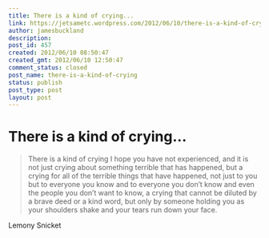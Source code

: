 ```yaml
---
title: There is a kind of crying...
link: https://jetsametc.wordpress.com/2012/06/10/there-is-a-kind-of-crying/
author: jamesbuckland
description: 
post_id: 457
created: 2012/06/10 08:50:47
created_gmt: 2012/06/10 12:50:47
comment_status: closed
post_name: there-is-a-kind-of-crying
status: publish
post_type: post
layout: post
---
```


<!--<blockquote>There is a kind of crying I hope you have not experienced, and it is not just crying about something terrible that has happened, but a crying for all of the terrible things that have happened, not just to you but to everyone you know and to everyone you don’t know and even the people you don’t want to know, a crying that cannot be diluted by a brave deed or a kind word, but only by someone holding you as your shoulders shake and your tears run down your face.</blockquote>
<p>Lemony Snicket</p>-->

# There is a kind of crying...

> There is a kind of crying I hope you have not experienced, and it is not just crying about something terrible that has happened, but a crying for all of the terrible things that have happened, not just to you but to everyone you know and to everyone you don’t know and even the people you don’t want to know, a crying that cannot be diluted by a brave deed or a kind word, but only by someone holding you as your shoulders shake and your tears run down your face.

Lemony Snicket